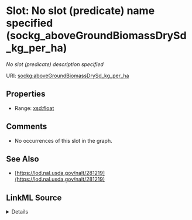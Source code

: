 

# Slot: No slot (predicate) name specified (sockg_aboveGroundBiomassDrySd_kg_per_ha)


_No slot (predicate) description specified_







URI: [sockg:aboveGroundBiomassDrySd_kg_per_ha](https://idir.uta.edu/sockg-ontology/docs/aboveGroundBiomassDrySd_kg_per_ha)



<!-- no inheritance hierarchy -->








## Properties

* Range: [xsd:float](http://www.w3.org/2001/XMLSchema#float)





## Comments

* No occurrences of this slot in the graph.

## See Also

* [https://lod.nal.usda.gov/nalt/281219](https://lod.nal.usda.gov/nalt/281219)



## LinkML Source

<details>

```yaml
name: sockg_aboveGroundBiomassDrySd_kg_per_ha
description: No slot (predicate) description specified
title: No slot (predicate) name specified
comments:
- No occurrences of this slot in the graph.
from_schema: soc-kg
see_also:
- https://lod.nal.usda.gov/nalt/281219
rank: 1000
domain: sockg_Grazing
slot_uri: sockg:aboveGroundBiomassDrySd_kg_per_ha
alias: sockg_aboveGroundBiomassDrySd_kg_per_ha
range: float

```
</details>